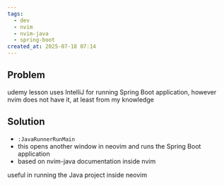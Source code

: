```yaml
---
tags:
  - dev
  - nvim
  - nvim-java
  - spring-boot
created_at: 2025-07-18 07:14
---
```

## Problem
udemy lesson uses IntelliJ for running Spring Boot application, however nvim does not have it, at least from my knowledge

## Solution
- `:JavaRunnerRunMain`
- this opens another window in neovim and runs the Spring Boot application
- based on nvim-java documentation inside nvim

useful in running the Java project inside neovim